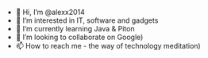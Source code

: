 - 👋 Hi, I’m @alexx2014
- 👀 I’m interested in IT, software and gadgets
- 🌱 I’m currently learning Java & Piton
- 💞️ I’m looking to collaborate on Google)
- 📫 How to reach me - the way of technology meditation)

<!---
alexx2014/alexx2014 is a ✨ special ✨ repository because its `README.md` (this file) appears on your GitHub profile.
You can click the Preview link to take a look at your changes.
--->
